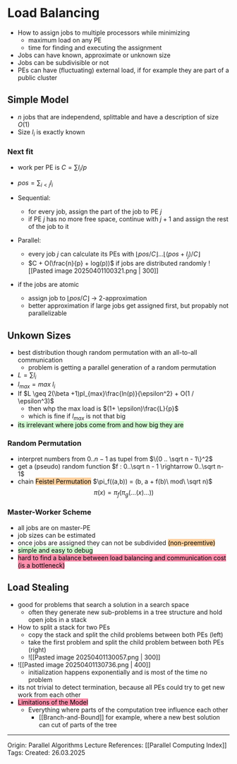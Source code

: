 # Load Balancing

- How to assign jobs to multiple processors while minimizing
	- maximum load on any PE
	- time for finding and executing the assignment
- Jobs can have known, approximate or unknown size 
- Jobs can be subdivisible or not
- PEs can have (fluctuating) external load, if for example they are part of a public cluster

## Simple Model

- $n$ jobs that are independend, splittable and have a description of size $O(1)$
- Size $l_i$ is exactly known

### Next fit

- work per PE is $C = \sum l_i / p$
- $pos = \sum_{i < j} l_i$
- Sequential:
	- for every job, assign the part of the job to PE $j$
	- if PE $j$ has no more free space, continue with $j + 1$ and assign the rest of the job to it
- Parallel:
	- every job $j$ can calculate its PEs with $\lfloor pos / C \rfloor \dots \lfloor (pos + l_j) / C \rfloor$
	- $C + O(\frac{n}{p} + log(p))$ if jobs are distributed randomly
![[Pasted image 20250401100321.png | 300]]

- if the jobs are atomic
	- assign job to $\lfloor pos / C \rfloor$ -> 2-approximation
	- better approximation if large jobs get assigned first, but propably not parallelizable

## Unkown Sizes

- best distribution though random permutation with an all-to-all communication
	- problem is getting a parallel generation of a random permutation
- $L = \sum l_i$
- $l_{max} = max\ l_i$
- If $L \geq 2(\beta +1)pl_{max}\frac{ln(p)}{\epsilon^2} + O(1 / \epsilon^3)$
	- then whp the max load is $(1+ \epsilon)\frac{L}{p}$
	- which is fine if $l_{max}$ is not that big
- <mark style="background: #BBFABBA6;">its irrelevant where jobs come from and how big they are</mark>

### Random Permutation

- interpret numbers from $0 .. n-1$ as tupel from $\{0 .. \sqrt n - 1\}^2$
- get a (pseudo) random function $f : 0..\sqrt n - 1 \rightarrow 0..\sqrt n- 1$
- chain <mark style="background: #FFB86CA6;">Feistel Permutation</mark> $\pi_f((a,b)) = (b, a + f(b)\ mod\ \sqrt n)$ 
$$\pi(x) = \pi_f(\pi_g(\dots(x)\dots))$$

### Master-Worker Scheme

- all jobs are on master-PE
- job sizes can be estimated 
- once jobs are assigned they can not be subdivided <mark style="background: #FFB86CA6;">(non-preemtive)</mark>
- <mark style="background: #BBFABBA6;">simple and easy to debug</mark>
- <mark style="background: #FF5582A6;">hard to find a balance between load balancing and communication cost (is a bottleneck)</mark>

## Load Stealing

- good for problems that search a solution in a search space
	- often they generate new sub-problems in a tree structure and hold open jobs in a stack
- How to split a stack for two PEs
	- copy the stack and split the child problems between both PEs (left)
	- take the first problem and split the child problem between both PEs (right)
	- ![[Pasted image 20250401130057.png | 300]]
- ![[Pasted image 20250401130736.png | 400]]
	- initialization happens exponentially and is most of the time no problem
- its not trivial to detect termination, because all PEs could try to get new work from each other
- <mark style="background: #FF5582A6;">Limitations of the Model</mark>
	- Everything where parts of the computation tree influence each other
		- [[Branch-and-Bound]] for example, where a new best solution can cut of parts of the tree

---

Origin: Parallel Algorithms Lecture
References: [[Parallel Computing Index]]
Tags: 
Created: 26.03.2025

